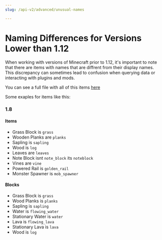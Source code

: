 ```yaml
---
slug: /api-v2/advanced/unusual-names

---
```


# Naming Differences for Versions Lower than 1.12

When working with versions of Minecraft prior to 1.12, it's important to note that there are items with names that are diffrent from their display names. This discrepancy can sometimes lead to confusion when querying data or interacting with plugins and mods.

You can see a full file with all of this items [here](https://github.com/PetarMc1/Minecraft-Items-API-v2/blob/master/Unusual%20Names.%2Cmd)

Some exaples for items like this:

### 1.8

#### Items
- Grass Block is `grass`
- Wooden Planks are `planks`
- Sapling is `sapling`
- Wood is `log`
- Leaves are `leaves`
- Note Block isnt `note_block` its `noteblock`
- Vines are `vine`
- Powered Rail is `golden_rail`
- Monster Spawner is `mob_spawner`

#### Blocks
- Grass Block is `grass`
- Wood Planks is `planks`
- Sapling is `sapling`
- Water is `flowing_water`
- Stationary Water is `water`
- Lava is `flowing_lava` 
- Stationary Lava is `lava`
- Wood is `log`